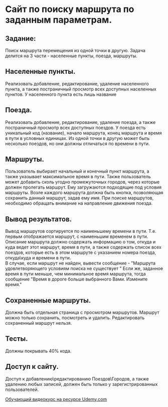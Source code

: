 # Сайт по поиску маршрута по заданным параметрам.

## Задание:
Поиск маршрута перемещения из одной точки в другую. Задача делится на 3 части - населенные пункты, поезда, маршруты.
## Населенные пункты.
Реализовать добавление, редактирование, удаление населенного пункта, а также постраничный просмотр всех доступных населенных пунктов. У населенного пункта есть лишь название
## Поезда.
Реализовать добавление, редактирование, удаление поезда, а также постраничный просмотр всех доступных поездов. У поезда есть уникальный код (название), начало маршрута, конец маршрута и время в пути в условных единицах. Из одной точки в другую может быть несколько поездов, но они должны отличаться по времени в пути.
## Маршруты.
Пользователь выбирает начальный и конечный пункт маршрута, а также указывает максимальное время в пути. Также пользователь может добавить сколь угодно промежуточных городов, через которые должен пролегать маршрут. Ему загружаются подходящие под условия маршруты. Возле каждого маршрута должна быть кнопка, позволяющая сохранить данный маршрут, задав ему имя. При поиске маршрутов, необходимо обращать внимание на направление движения поезда.
## Вывод результатов.
Вывод маршрутов сортируется по наименьшему времени в пути. Т.е. первым отображается маршрут, с наименьшим временем в пути. Описание маршрута должно содержать информацию о том, откуда и куда ведет этот маршрут, время в пути, а также содержать список всех поездов, которые есть в этом маршруте с указанием номера поезда, откуда\куда и времени в пути.  
В случае, если маршрут не найден, вывести сообщение - "Маршрута удовлетворяющего условиям поиска не существует " Если же,  заданное время в пути меньше, чем минимальное время маршрута, тогда сообщение "Время в дороге больше выбранного Вами. Измените время."
## Сохраненные маршруты.
Должна быть отдельная страница с просмотром маршрутов. Маршрут можно только сохранить, посмотреть и удалить. Редактировать сохраненный маршрут нельзя.
## Тесты.
Должны покрывать 40% кода.
## Доступ к сайту.
Доступ к добавлению\редактированию Поездов\Городов, а также  удалению любых записей, должен быть только у зарегистрированных пользователей.


[Oбучающий видеокурс на ресурсе Udemy.com](https://www.udemy.com/creating-a-site-to-search-for-a-route-based-on-django/learn/v4/)
